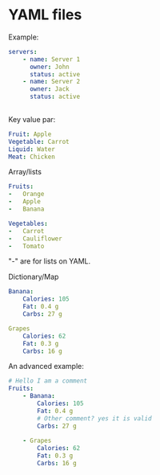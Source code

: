 # YAML files


Example:
```yaml
servers:
    - name: Server 1
      owner: John
      status: active
    - name: Server 2
      owner: Jack
      status: active
    
```


 Key value par:
```yaml
Fruit: Apple
Vegetable: Carrot
Liquid: Water
Meat: Chicken
```


Array/lists
```yaml
Fruits:
-   Orange
-   Apple
-   Banana

Vegetables:
-   Carrot
-   Cauliflower
-   Tomato

```
"-" are for lists on YAML.

Dictionary/Map
```yaml
Banana:
    Calories: 105
    Fat: 0.4 g
    Carbs: 27 g

Grapes
    Calories: 62
    Fat: 0.3 g
    Carbs: 16 g
```


An advanced example:
```yaml
# Hello I am a comment
Fruits:
    - Banana:
        Calories: 105
        Fat: 0.4 g
        # Other comment? yes it is valid
        Carbs: 27 g
        
    - Grapes
        Calories: 62
        Fat: 0.3 g
        Carbs: 16 g
```
